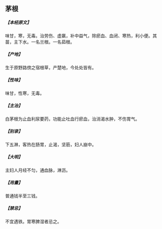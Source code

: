 ## 茅根

##### 【本经原文】
味甘，寒，无毒。治劳伤、虚羸，补中益气，除瘀血、血闭、寒热，利小便。其苗，主下水。一名兰根。一名茹根。
##### 【产地】
生于原野路傍之宿根草，产楚地，今处处皆有。
##### 【性味】
味甘，性寒，无毒。
##### 【主治】
白茅根为止血利尿要药，功能止吐血行瘀血，治消渴水肿，不伤胃气。
##### 【别录】
下五淋，客热在肠胃，止渴，坚筋，妇人崩中。
##### 【大明】
主妇人月经不匀，通血脉，淋沥。
##### 【用量】
普通钱半至三钱。
##### 【禁忌】
不宜遇铁。胃寒脾湿者忌之。